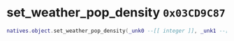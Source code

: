 # set_weather_pop_density `0x03CD9C87`

```lua
natives.object.set_weather_pop_density(_unk0 --[[ integer ]], _unk1 --[[ integer ]])
```
